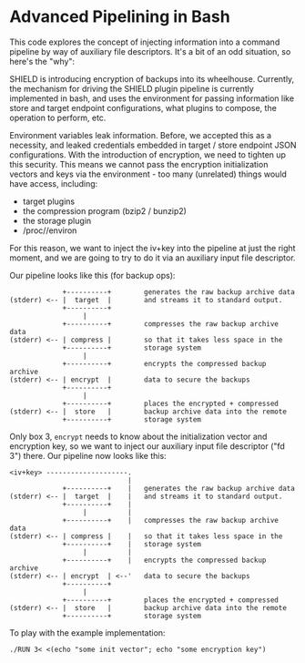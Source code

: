 Advanced Pipelining in Bash
===========================

This code explores the concept of injecting information into a
command pipeline by way of auxiliary file descriptors.  It's a bit
of an odd situation, so here's the "why":

SHIELD is introducing encryption of backups into its wheelhouse.
Currently, the mechanism for driving the SHIELD plugin pipeline is
currently implemented in bash, and uses the environment for
passing information like store and target endpoint configurations,
what plugins to compose, the operation to perform, etc.

Environment variables leak information.  Before, we accepted this
as a necessity, and leaked credentials embedded in target / store
endpoint JSON configurations.  With the introduction of
encryption, we need to tighten up this security.  This means we
cannot pass the encryption initialization vectors and keys via the
environment - too many (unrelated) things would have access,
including:

  - target plugins
  - the compression program (bzip2 / bunzip2)
  - the storage plugin
  - /proc/<pid>/environ

For this reason, we want to inject the iv+key into the pipeline at
just the right moment, and we are going to try to do it via an
auxiliary input file descriptor.

Our pipeline looks like this (for backup ops):

```
             +----------+        generates the raw backup archive data
(stderr) <-- |  target  |        and streams it to standard output.
             +----------+
                  |
             +----------+        compresses the raw backup archive data
(stderr) <-- | compress |        so that it takes less space in the
             +----------+        storage system
                  |
             +----------+        encrypts the compressed backup archive
(stderr) <-- | encrypt  |        data to secure the backups
             +----------+
                  |
             +----------+        places the encrypted + compressed
(stderr) <-- |  store   |        backup archive data into the remote
             +----------+        storage system
```

Only box 3, `encrypt` needs to know about the initialization
vector and encryption key, so we want to inject our auxiliary
input file descriptor ("fd 3") there.  Our pipeline now looks like
this:

```
<iv+key> --------------------.
                             |
             +----------+    |   generates the raw backup archive data
(stderr) <-- |  target  |    |   and streams it to standard output.
             +----------+    |
                  |          |
             +----------+    |   compresses the raw backup archive data
(stderr) <-- | compress |    |   so that it takes less space in the
             +----------+    |   storage system
                  |          |
             +----------+    |   encrypts the compressed backup archive
(stderr) <-- | encrypt  | <--'   data to secure the backups
             +----------+
                  |
             +----------+        places the encrypted + compressed
(stderr) <-- |  store   |        backup archive data into the remote
             +----------+        storage system
```

To play with the example implementation:

```
./RUN 3< <(echo "some init vector"; echo "some encryption key")
```
